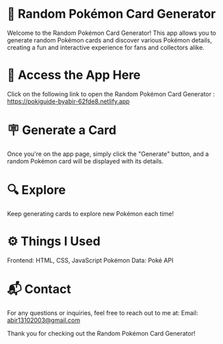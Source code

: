 # 🪼 Random Pokémon Card Generator
Welcome to the Random Pokémon Card Generator! This app allows you to generate random Pokémon cards and discover various Pokémon details, creating a fun and interactive experience for fans and collectors alike.

# 🔗 Access the App Here

Click on the following link to open the Random Pokémon Card Generator :
https://pokiguide-byabir-62fde8.netlify.app

# 🪧 Generate a Card
Once you're on the app page,
simply click the "Generate" button, and a random Pokémon card will be displayed with its details.

# 🔍 Explore
Keep generating cards to explore new Pokémon each time!

# ⚙️ Things I Used
Frontend: HTML, CSS, JavaScript
Pokémon Data: Poké API


# 📬 Contact
For any questions or inquiries, feel free to reach out to me at:
Email: abir13102003@gmail.com

 Thank you for checking out the Random Pokémon Card Generator!
 
